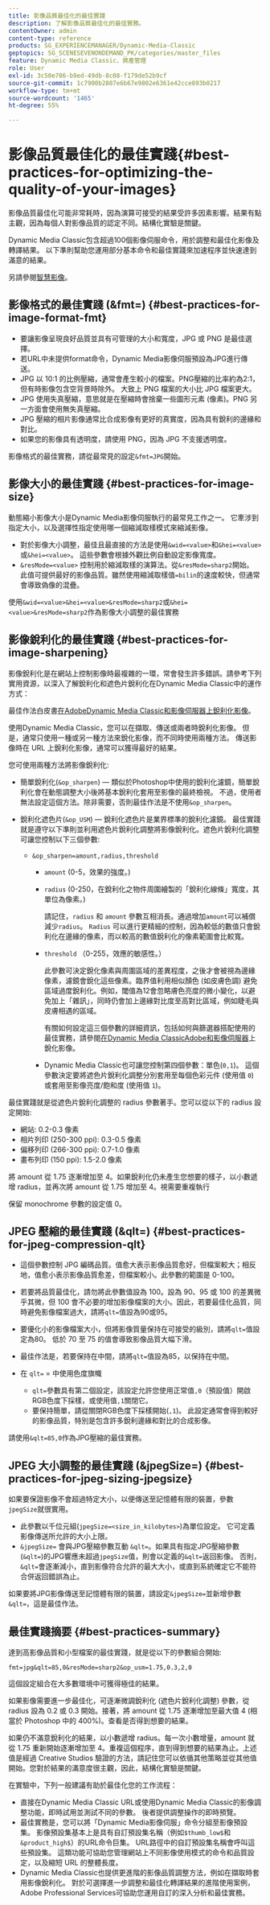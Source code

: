```yaml
---
title: 影像品質最佳化的最佳實踐
description: 了解影像品質最佳化的最佳實務。
contentOwner: admin
content-type: reference
products: SG_EXPERIENCEMANAGER/Dynamic-Media-Classic
geptopics: SG_SCENESEVENONDEMAND_PK/categories/master_files
feature: Dynamic Media Classic，資產管理
role: User
exl-id: 3c50e706-b9ed-49db-8c08-f179de52b9cf
source-git-commit: 1c7900b2807e6b67e9802e6361e42cce893b0217
workflow-type: tm+mt
source-wordcount: '1465'
ht-degree: 55%

---
```


# 影像品質最佳化的最佳實踐{#best-practices-for-optimizing-the-quality-of-your-images}

影像品質最佳化可能非常耗時，因為演算可接受的結果受許多因素影響。結果有點主觀，因為每個人對影像品質的認定不同。結構化實驗是關鍵。

Dynamic Media Classic包含超過100個影像伺服命令，用於調整和最佳化影像及轉譯結果。 以下準則幫助您運用部分基本命令和最佳實踐來加速程序並快速達到滿意的結果。

另請參閱[智慧影像](https://experienceleague.adobe.com/docs/experience-manager-65/assets/dynamic/imaging-faq.html#dynamic)。

## 影像格式的最佳實踐 (&amp;fmt=) {#best-practices-for-image-format-fmt}

* 要讓影像呈現良好品質並具有可管理的大小和寬度，JPG 或 PNG 是最佳選擇。
* 若URL中未提供format命令，Dynamic Media影像伺服預設為JPG進行傳送。
* JPG 以 10:1 的比例壓縮，通常會產生較小的檔案。PNG壓縮的比率約為2:1，但有時影像包含空背景時除外。 大致上 PNG 檔案的大小比 JPG 檔案更大。
* JPG 使用失真壓縮，意思就是在壓縮時會捨棄一些圖形元素 (像素)。PNG 另一方面會使用無失真壓縮。
* JPG 壓縮的相片影像通常比合成影像有更好的真實度，因為具有銳利的邊緣和對比。
* 如果您的影像具有透明度，請使用 PNG，因為 JPG 不支援透明度。

影像格式的最佳實務，請從最常見的設定`&fmt=JPG`開始。

## 影像大小的最佳實踐 {#best-practices-for-image-size}

動態縮小影像大小是Dynamic Media影像伺服執行的最常見工作之一。 它牽涉到指定大小，以及選擇性指定使用哪一個縮減取樣模式來縮減影像。

* 對於影像大小調整，最佳且最直接的方法是使用`&wid=<value>`和`&hei=<value>`或`&hei=<value>`。 這些參數會根據外觀比例自動設定影像寬度。
* `&resMode=<value>` 控制用於縮減取樣的演算法。從`&resMode=sharp2`開始。 此值可提供最好的影像品質。雖然使用縮減取樣值`=bilin`的速度較快，但通常會導致偽像的混疊。

使用`&wid=<value>&hei=<value>&resMode=sharp2`或`&hei=<value>&resMode=sharp2`作為影像大小調整的最佳實務

## 影像銳利化的最佳實踐 {#best-practices-for-image-sharpening}

影像銳利化是在網站上控制影像時最複雜的一環，常會發生許多錯誤。請參考下列實用資源，以深入了解銳利化和遮色片銳利化在Dynamic Media Classic中的運作方式：

最佳作法白皮書[在AdobeDynamic Media Classic和影像伺服器上銳利化影像](/help/assets/s7_sharpening_images.pdf)。

<!-- Give a 404 See also [Sharpening an image with unsharp mask](https://helpx.adobe.com/photoshop/atv/cs6-tutorials/sharpening-an-image-with-unsharp-mask.html). -->

使用Dynamic Media Classic，您可以在擷取、傳送或兩者時銳利化影像。 但是，通常只使用一種或另一種方法來銳化影像，而不同時使用兩種方法。 傳送影像時在 URL 上銳利化影像，通常可以獲得最好的結果。

您可使用兩種方法將影像銳利化: 

* 簡單銳利化(`&op_sharpen`) — 類似於Photoshop中使用的銳利化濾鏡，簡單銳利化會在動態調整大小後將基本銳利化套用至影像的最終檢視。 不過，使用者無法設定這個方法。除非需要，否則最佳作法是不使用`&op_sharpen`。
* 銳利化遮色片(`&op_USM`) — 銳利化遮色片是業界標準的銳利化濾鏡。 最佳實踐就是遵守以下準則並利用遮色片銳利化調整將影像銳利化。遮色片銳利化調整可讓您控制以下三個參數: 

   * `&op_sharpen=amount,radius,threshold`

      * `amount` (0-5，效果的強度。)
      * `radius` (0-250，在銳利化之物件周圍繪製的「銳利化線條」寬度，其單位為像素。)

         請記住，`radius` 和 `amount` 參數互相消長。通過增加`amount`可以補償減少`radius`。 `Radius` 可以進行更精細的控制，因為較低的數值只會銳利化在邊緣的像素，而以較高的數值銳利化的像素範圍會比較寬。

      * `threshold` （0-255，效應的敏感性。）

         此參數可決定銳化像素與周圍區域的差異程度，之後才會被視為邊緣像素，濾鏡會銳化這些像素。臨界值利用相似顏色 (如皮膚色調) 避免區域過度銳利化。例如，閾值為12會忽略膚色亮度的微小變化，以避免加上「雜訊」，同時仍會加上邊緣對比度至高對比區域，例如睫毛與皮膚相遇的區域。

         有關如何設定這三個參數的詳細資訊，包括如何與篩選器搭配使用的最佳實務，請參閱[在Dynamic Media ClassicAdobe和影像伺服器](/help/assets/s7_sharpening_images.pdf)上銳化影像。

      * Dynamic Media Classic也可讓您控制第四個參數：單色(`0,1`)。 這個參數決定要將遮色片銳利化調整分別套用至每個色彩元件 (使用值 `0`) 或套用至影像亮度/飽和度 (使用值 `1`)。

最佳實踐就是從遮色片銳利化調整的 radius 參數著手。您可以從以下的 radius 設定開始: 

* 網站: 0.2-0.3 像素
* 相片列印 (250-300 ppi): 0.3-0.5 像素
* 偏移列印 (266-300 ppi): 0.7-1.0 像素
* 畫布列印 (150 ppi): 1.5-2.0 像素

將 amount 從 1.75 逐漸增加至 4。如果銳利化仍未產生您想要的樣子，以小數遞增 radius，並再次將 amount 從 1.75 增加至 4。視需要重複執行

保留 monochrome 參數的設定值 0。

## JPEG 壓縮的最佳實踐 (&amp;qlt=) {#best-practices-for-jpeg-compression-qlt}

* 這個參數控制 JPG 編碼品質。值愈大表示影像品質愈好，但檔案較大；相反地，值愈小表示影像品質愈差，但檔案較小。此參數的範圍是 0-100。
* 若要將品質最佳化，請勿將此參數值設為 100。設為 90、95 或 100 的差異微乎其微，但 100 會不必要的增加影像檔案的大小。因此，若要最佳化品質，同時避免影像檔案過大，請將`qlt=`值設為90或95。
* 要優化小的影像檔案大小，但將影像質量保持在可接受的級別，請將`qlt=`值設定為80。 低於 70 至 75 的值會導致影像品質大幅下滑。
* 最佳作法是，若要保持在中間，請將`qlt=`值設為85，以保持在中間。
* 在 `qlt=` = 中使用色度旗幟

   * `qlt=`參數具有第二個設定，該設定允許您使用正常值`,0`（預設值）開啟RGB色度下採樣，或使用值`,1`關閉它。
   * 要保持簡單，請從關閉RGB色度下採樣開始(`,1`)。 此設定通常會得到較好的影像品質，特別是包含許多銳利邊緣和對比的合成影像。

請使用`&qlt=85,0`作為JPG壓縮的最佳實務。

## JPEG 大小調整的最佳實踐 (&amp;jpegSize=) {#best-practices-for-jpeg-sizing-jpegsize}

如果要保證影像不會超過特定大小，以便傳送至記憶體有限的裝置，參數`jpegSize`就很實用。

* 此參數以千位元組(`jpegSize=<size_in_kilobytes>`)為單位設定。 它可定義影像傳送所允許的大小上限。
* `&jpegSize=` 會與JPG壓縮參數互動 `&qlt=`。如果具有指定JPG壓縮參數(`&qlt=`)的JPG響應未超過`jpegSize`值，則會以定義的`&qlt=`返回影像。 否則，`&qlt=`會逐漸減小，直到影像符合允許的最大大小，或直到系統確定它不能符合併返回錯誤為止。

如果要將JPG影像傳送至記憶體有限的裝置，請設定`&jpegSize=`並新增參數`&qlt=`，這是最佳作法。

## 最佳實踐摘要 {#best-practices-summary}

達到高影像品質和小型檔案的最佳實踐，就是從以下的參數組合開始: 

`fmt=jpg&qlt=85,0&resMode=sharp2&op_usm=1.75,0.3,2,0`

這個設定組合在大多數環境中可獲得極佳的結果。

如果影像需要進一步最佳化，可逐漸微調銳利化 (遮色片銳利化調整) 參數，從 radius 設為 0.2 或 0.3 開始。接著，將 amount 從 1.75 逐漸增加至最大值 4 (相當於 Photoshop 中的 400%)。查看是否得到想要的結果。

如果仍不滿意銳利化的結果，以小數遞增 radius。每一次小數增量，amount 就從 1.75 重新開始逐漸增加至 4。重複這個程序，直到得到想要的結果為止。上述值是經過 Creative Studios 驗證的方法，請記住您可以依循其他策略並從其他值開始。您對於結果的滿意度很主觀，因此，結構化實驗是關鍵。

在實驗中，下列一般建議有助於最佳化您的工作流程：

* 直接在Dynamic Media Classic URL或使用Dynamic Media Classic的影像調整功能，即時試用並測試不同的參數。 後者提供調整操作的即時預覽。
* 最佳實務是，您可以將「Dynamic Media影像伺服」命令分組至影像預設集。 影像預設集基本上是具有自訂預設集名稱（例如`$thumb_low$`和`&product_high$`）的URL命令巨集。 URL路徑中的自訂預設集名稱會呼叫這些預設集。 這類功能可協助您管理網站上不同影像使用模式的命令和品質設定，以及縮短 URL 的整體長度。
* Dynamic Media Classic也提供更進階的影像品質調整方法，例如在擷取時套用影像銳利化。 對於可選擇進一步調整和最佳化轉譯結果的進階使用案例，Adobe Professional Services可協助您運用自訂的深入分析和最佳實務。
